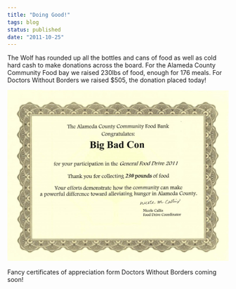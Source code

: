 ```yaml
---
title: "Doing Good!"
tags: blog
status: published
date: "2011-10-25"
---
```


The Wolf has rounded up all the bottles and cans of food as well as cold hard cash to make donations across the board. For the Alameda County Community Food bay we raised 230lbs of food, enough for 176 meals. For Doctors Without Borders we raised $505, the donation placed today!

[![](/images/ACCFB_Donation_Page_2-1024x791.jpg "ACCFB_Donation")](http://www.bigbadcon.com/wp-content/uploads/2011/10/ACCFB_Donation_Page_2.jpg)

Fancy certificates of appreciation form Doctors Without Borders coming soon!
